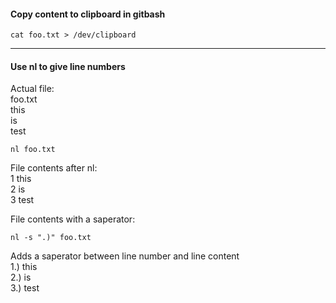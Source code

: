 #### Copy content to clipboard in gitbash

```
cat foo.txt > /dev/clipboard
```

---

#### Use nl to give line numbers 

Actual file:  
foo.txt  
this  
is  
test  

```
nl foo.txt
```
File contents after nl:  
1  this  
2  is  
3  test  

File contents with a saperator:  
```
nl -s ".)" foo.txt
```
Adds a saperator between line number and line content  
1.)  this  
2.)  is  
3.)  test  
